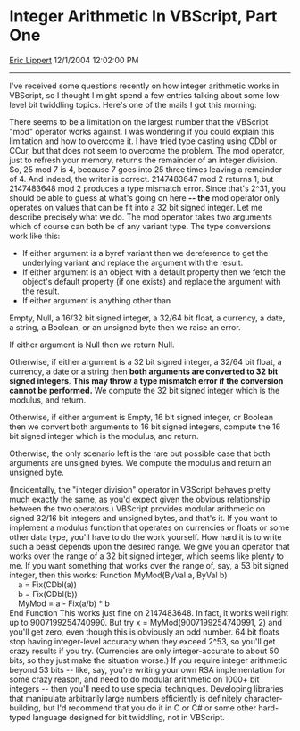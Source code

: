 <div id="page">

# Integer Arithmetic In VBScript, Part One

[Eric Lippert](https://social.msdn.microsoft.com/profile/Eric%20Lippert) 12/1/2004 12:02:00 PM

-----

<div id="content">

I've received some questions recently on how integer arithmetic works in VBScript, so I thought I might spend a few entries talking about some low-level bit twiddling topics. Here's one of the mails I got this morning:

There seems to be a limitation on the largest number that the VBScript "mod" operator works against. I was wondering if you could explain this limitation and how to overcome it. I have tried type casting using CDbl or CCur, but that does not seem to overcome the problem. The mod operator, just to refresh your memory, returns the remainder of an integer division. So, 25 mod 7 is 4, because 7 goes into 25 three times leaving a remainder of 4. And indeed, the writer is correct. 2147483647 mod 2 returns 1, but 2147483648 mod 2 produces a type mismatch error. Since that's 2^31, you should be able to guess at what's going on here **-- the** mod operator only operates on values that can be fit into a 32 bit signed integer. Let me describe precisely what we do. The mod operator takes two arguments which of course can both be of any variant type. The type conversions work like this:

  - If either argument is a byref variant then we dereference to get the underlying variant and replace the argument with the result.
  - If either argument is an object with a default property then we fetch the object's default property (if one exists) and replace the argument with the result.
  - If either argument is anything other than

Empty, Null, a 16/32 bit signed integer, a 32/64 bit float, a currency, a date, a string, a Boolean, or an unsigned byte then we raise an error.

If either argument is Null then we return Null.

Otherwise, if either argument is a 32 bit signed integer, a 32/64 bit float, a currency, a date or a string then **both arguments are converted to 32 bit signed integers**. **This may throw a type mismatch error if the conversion cannot be performed.** We compute the 32 bit signed integer which is the modulus, and return.

Otherwise, if either argument is Empty, 16 bit signed integer, or Boolean then we convert both arguments to 16 bit signed integers, compute the 16 bit signed integer which is the modulus, and return.

Otherwise, the only scenario left is the rare but possible case that both arguments are unsigned bytes. We compute the modulus and return an unsigned byte.

(Incidentally, the "integer division" operator in VBScript behaves pretty much exactly the same, as you'd expect given the obvious relationship between the two operators.) VBScript provides modular arithmetic on signed 32/16 bit integers and unsigned bytes, and that's it. If you want to implement a modulus function that operates on currencies or floats or some other data type, you'll have to do the work yourself. How hard it is to write such a beast depends upon the desired range. We give you an operator that works over the range of a 32 bit signed integer, which seems like plenty to me. If you want something that works over the range of, say, a 53 bit signed integer, then this works: Function MyMod(ByVal a, ByVal b)  
    a = Fix(CDbl(a))  
    b = Fix(CDbl(b))  
    MyMod = a - Fix(a/b) \* b  
End Function This works just fine on 2147483648. In fact, it works well right up to 9007199254740990. But try x = MyMod(9007199254740991, 2) and you'll get zero, even though this is obviously an odd number. 64 bit floats stop having integer-level accuracy when they exceed 2^53, so you'll get crazy results if you try. (Currencies are only integer-accurate to about 50 bits, so they just make the situation worse.) If you require integer arithmetic beyond 53 bits -- like, say, you're writing your own RSA implementation for some crazy reason, and need to do modular arithmetic on 1000+ bit integers -- then you'll need to use special techniques. Developing libraries that manipulate arbitrarily large numbers efficiently is definitely character-building, but I'd recommend that you do it in C or C\# or some other hard-typed language designed for bit twiddling, not in VBScript.

</div>

</div>


